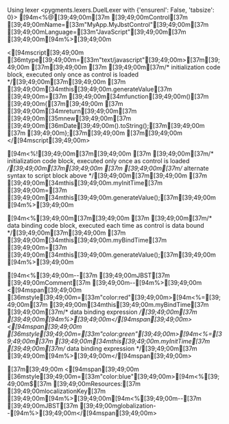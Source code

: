Using lexer <pygments.lexers.DuelLexer with {'ensurenl': False, 'tabsize': 0}>
[94m<%@[39;49;00m[37m [39;49;00mControl[37m [39;49;00mName=[33m"MyApp.MyJbstControl"[39;49;00m[37m [39;49;00mLanguage=[33m"JavaScript"[39;49;00m[37m [39;49;00m[94m%>[39;49;00m

<[94mscript[39;49;00m [36mtype[39;49;00m=[33m"text/javascript"[39;49;00m>[37m[39;49;00m
[37m[39;49;00m
[37m	[39;49;00m[37m/* initialization code block, executed only once as control is loaded */[39;49;00m[37m[39;49;00m
[37m	[39;49;00m[34mthis[39;49;00m.generateValue[37m [39;49;00m=[37m [39;49;00m[34mfunction[39;49;00m()[37m [39;49;00m{[37m[39;49;00m
[37m		[39;49;00m[34mreturn[39;49;00m[37m [39;49;00m[35mnew[39;49;00m[37m [39;49;00m[36mDate[39;49;00m().toString();[37m[39;49;00m
[37m	[39;49;00m};[37m[39;49;00m
[37m[39;49;00m
</[94mscript[39;49;00m>

[94m<%![39;49;00m[37m[39;49;00m
[37m	[39;49;00m[37m/* initialization code block, executed only once as control is loaded */[39;49;00m[37m[39;49;00m
[37m	[39;49;00m[37m/* alternate syntax to script block above */[39;49;00m[37m[39;49;00m
[37m	[39;49;00m[34mthis[39;49;00m.myInitTime[37m [39;49;00m=[37m [39;49;00m[34mthis[39;49;00m.generateValue();[37m[39;49;00m
[94m%>[39;49;00m

[94m<%[39;49;00m[37m[39;49;00m
[37m	[39;49;00m[37m/* data binding code block, executed each time as control is data bound */[39;49;00m[37m[39;49;00m
[37m	[39;49;00m[34mthis[39;49;00m.myBindTime[37m [39;49;00m=[37m [39;49;00m[34mthis[39;49;00m.generateValue();[37m[39;49;00m
[94m%>[39;49;00m

[94m<%[39;49;00m--[37m [39;49;00mJBST[37m [39;49;00mComment[37m [39;49;00m--[94m%>[39;49;00m
<[94mspan[39;49;00m [36mstyle[39;49;00m=[33m"color:red"[39;49;00m>[94m<%=[39;49;00m[37m [39;49;00m[34mthis[39;49;00m.myBindTime[37m [39;49;00m[37m/* data binding expression */[39;49;00m[37m [39;49;00m[94m%>[39;49;00m</[94mspan[39;49;00m>
<[94mspan[39;49;00m [36mstyle[39;49;00m=[33m"color:green"[39;49;00m>[94m<%=[39;49;00m[37m [39;49;00m[34mthis[39;49;00m.myInitTime[37m [39;49;00m[37m/* data binding expression */[39;49;00m[37m [39;49;00m[94m%>[39;49;00m</[94mspan[39;49;00m>

[37m<!-- HTML Comment -->[39;49;00m
<[94mspan[39;49;00m [36mstyle[39;49;00m=[33m"color:blue"[39;49;00m>[94m<%[39;49;00m$[37m [39;49;00mResources:[37m [39;49;00mlocalizationKey[37m [39;49;00m[94m%>[39;49;00m[94m<%[39;49;00m--[37m [39;49;00mJBST[37m [39;49;00mglobalization--[94m%>[39;49;00m</[94mspan[39;49;00m>
